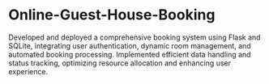 # Online-Guest-House-Booking
Developed and deployed a comprehensive booking system using Flask and SQLite, integrating user authentication, dynamic room management, and automated booking processing. Implemented efficient data handling and status tracking, optimizing resource allocation and enhancing user experience.
